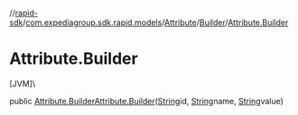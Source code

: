 //[rapid-sdk](../../../../index.md)/[com.expediagroup.sdk.rapid.models](../../index.md)/[Attribute](../index.md)/[Builder](index.md)/[Attribute.Builder](-attribute.-builder.md)

# Attribute.Builder

[JVM]\

public [Attribute.Builder](index.md)[Attribute.Builder](-attribute.-builder.md)([String](https://docs.oracle.com/javase/8/docs/api/java/lang/String.html)id, [String](https://docs.oracle.com/javase/8/docs/api/java/lang/String.html)name, [String](https://docs.oracle.com/javase/8/docs/api/java/lang/String.html)value)
